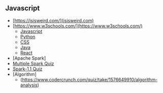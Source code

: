 ## Javascript

* [https://jsisweird.com/](jsisweird.com)
* [https://www.w3schools.com/](https://www.w3schools.com/)
    * [Javascript](https://www.w3schools.com/quiztest/quiztest.asp?qtest=JS)
    * [Python](https://www.w3schools.com/quiztest/quiztest.asp?qtest=python)
    * [CSS](https://www.w3schools.com/quiztest/quiztest.asp?qtest=css)
    * [Java](https://www.w3schools.com/quiztest/quiztest.asp?qtest=JAVA)
    * [React](https://www.w3docs.com/quiz/react)
* [Apache Spark]
* [Multiple Spark Quiz](https://data-flair.training/blogs/apache-spark-online-quiz-part-1/)
* [Spark-1.1 Quiz](https://www.codercrunch.com/quiz/take/536065151/introduction-to-apache-spark)
* [Algorithm]
    * (https://www.codercrunch.com/quiz/take/1576649910/algorithm-analysis)